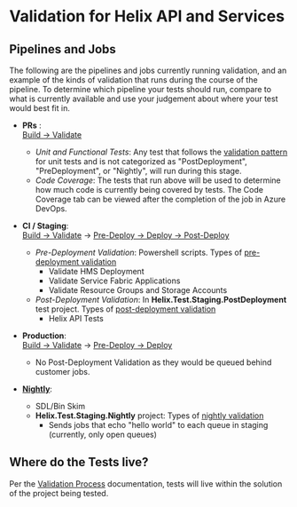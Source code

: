 # Validation for Helix API and Services

## Pipelines and Jobs
The following are the pipelines and jobs currently running validation, and an example of the kinds of validation that runs during the course of the pipeline. To determine which pipeline your tests should run, compare to what is currently available and use your judgement about where your test would best fit in. 
- **PRs** : <br />
    [Build -> Validate](https://dnceng.visualstudio.com/internal/_build?definitionId=620&_a=summary)
    - *Unit and Functional Tests*: Any test that follows the [validation pattern](../Validation/ValidationProcess.md#unit-testing) for unit tests and is not categorized as "PostDeployment", "PreDeployment", or "Nightly", will run during this stage.
    - *Code Coverage*: The tests that run above will be used to determine how much code is currently being covered by tests. The Code Coverage tab can be viewed after the completion of the job in Azure DevOps. 

- **CI / Staging**: <br />
    [Build -> Validate](https://dnceng.visualstudio.com/internal/_build?definitionId=620&_a=summary) -> [Pre-Deploy -> Deploy -> Post-Deploy](https://dnceng.visualstudio.com/internal/_build?definitionId=696&_a=summary)
    - *Pre-Deployment Validation*: Powershell scripts. Types of [pre-deployment validation](https://github.com/dotnet/core-eng/blob/master/Documentation/Validation/ValidationProcess.md#pre-deployment)
      - Validate HMS Deployment
      - Validate Service Fabric Applications
      - Validate Resource Groups and Storage Accounts
    - *Post-Deployment Validation*: In **Helix.Test.Staging.PostDeployment** test project. Types of [post-deployment validation](https://github.com/dotnet/core-eng/blob/master/Documentation/Validation/ValidationProcess.md#post-deployment)
      - Helix API Tests

- **Production**:<br />
    [Build -> Validate](https://dnceng.visualstudio.com/internal/_build?definitionId=620&_a=summary) -> [Pre-Deploy -> Deploy](https://dnceng.visualstudio.com/internal/_build?definitionId=697&_a=summary)
    - No Post-Deployment Validation as they would be queued behind customer jobs. 

- **[Nightly](https://dev.azure.com/dnceng/internal/_build?definitionId=622&_a=summary)**:
    - SDL/Bin Skim
    - **Helix.Test.Staging.Nightly** project: Types of [nightly validation](https://github.com/dotnet/core-eng/blob/master/Documentation/Validation/ValidationProcess.md#nightly)
      - Sends jobs that echo "hello world" to each queue in staging (currently, only open queues)

## Where do the Tests live?
Per the [Validation Process](https://github.com/dotnet/core-eng/blob/master/Documentation/Validation/ValidationProcess.md#unit-testing) documentation, tests will live within the solution of the project being tested. 